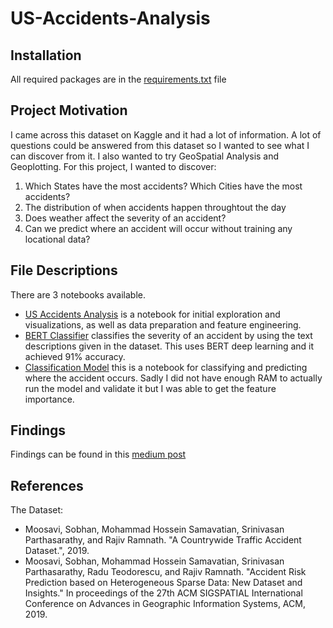 # US-Accidents-Analysis

## Installation
All required packages are in the [requirements.txt](https://github.com/michaelarman/US-Accidents/blob/master/requirements.txt) file

## Project Motivation
I came across this dataset on Kaggle and it had a lot of information. A lot of questions
could be answered from this dataset so I wanted to see what I can discover from it. I also
wanted to try GeoSpatial Analysis and Geoplotting.
For this project, I wanted to discover:
1. Which States have the most accidents? Which Cities have the most accidents?
2. The distribution of when accidents happen throughtout the day
3. Does weather affect the severity of an accident?
4. Can we predict where an accident will occur without training any locational data?

## File Descriptions
There are 3 notebooks available. 
- [US Accidents Analysis](https://github.com/michaelarman/US-Accidents/blob/master/US%20Accidents%20Analysis.ipynb)
is a notebook for initial exploration and visualizations, as well as data preparation and feature engineering.
- [BERT Classifier](https://github.com/michaelarman/US-Accidents/blob/master/BERT%20Classifier.ipynb) classifies the severity of an 
accident by using the text descriptions given in the dataset. This uses BERT deep learning and it achieved 91% accuracy.
- [Classification Model](https://github.com/michaelarman/US-Accidents/blob/master/Classification_Model.ipynb) this is a notebook for
classifying and predicting where the accident occurs. Sadly I did not have enough RAM to actually run the model and validate it but 
I was able to get the feature importance.

## Findings
Findings can be found in this [medium post](https://medium.com/@michaelarman/this-might-make-you-think-twice-about-driving-in-certain-circumstances-in-the-u-s-9fc6d625c346)

## References
The Dataset:
- Moosavi, Sobhan, Mohammad Hossein Samavatian, Srinivasan Parthasarathy, and Rajiv Ramnath. "A Countrywide Traffic Accident Dataset.", 2019.
- Moosavi, Sobhan, Mohammad Hossein Samavatian, Srinivasan Parthasarathy, Radu Teodorescu, and Rajiv Ramnath. "Accident Risk Prediction based on Heterogeneous Sparse Data: New Dataset and Insights." In proceedings of the 27th ACM SIGSPATIAL International Conference on Advances in Geographic Information Systems, ACM, 2019.
